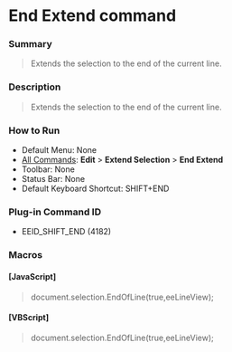 # End Extend command

### Summary

> Extends the selection to the end of the current line.

### Description

> Extends the selection to the end of the current line.

### How to Run

- Default Menu: None
- [All Commands](../tools/all_commands): **Edit** \> **Extend Selection**
\> **End Extend**
- Toolbar: None
- Status Bar: None
- Default Keyboard Shortcut: SHIFT+END

### Plug-in Command ID

- EEID\_SHIFT\_END (4182)

### Macros

#### \[JavaScript\]

> document.selection.EndOfLine(true,eeLineView);

#### \[VBScript\]

> document.selection.EndOfLine(true,eeLineView);
